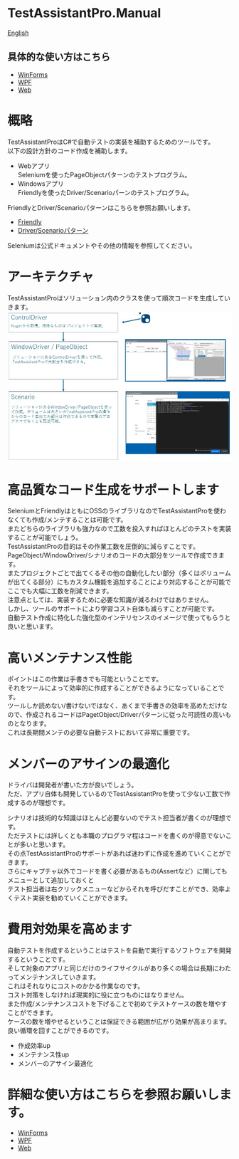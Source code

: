 TestAssistantPro.Manual
========

[English](README.en.md)

## 具体的な使い方はこちら
+ [WinForms](WinForms/README.md)
+ [WPF](WPF/README.md)
+ [Web](Web/README.md)

# 概略
TestAssistantProはC#で自動テストの実装を補助するためのツールです。<br>
以下の設計方針のコード作成を補助します。<br>

+ Webアプリ<br>Seleniumを使ったPageObjectパターンのテストプログラム。<br>
+ Windowsアプリ <br>Friendlyを使ったDriver/Scenarioパーンのテストプログラム。<br>

FriendlyとDriver/Scenarioパターンはこちらを参照お願いします。<br>
+ [Friendly](https://github.com/Codeer-Software/Friendly/blob/master/README.jp.md)
+ [Driver/Scenarioパターン](https://github.com/Codeer-Software/Friendly/blob/master/TestAutomationDesign.jp.md)

Seleniumは公式ドキュメントやその他の情報を参照してください。<br>

# アーキテクチャ
TestAssistantProはソリューション内のクラスを使って順次コードを生成していきます。<br>
![Architecture.jpg](Img/Architecture.jpg)

# 高品質なコード生成をサポートします
SeleniumとFriendlyはともにOSSのライブラリなのでTestAssistantProを使わなくても作成/メンテすることは可能です。<br>
またどちらのライブラリも強力なので工数を投入すればほとんどのテストを実装することが可能でしょう。<br>
TestAssistantProの目的はその作業工数を圧倒的に減らすことです。<br>
PageObject/WindowDriver/シナリオのコードの大部分をツールで作成できます。<br>
またプロジェクトごとで出てくるその他の自動化したい部分（多くはボリュームが出てくる部分）にもカスタム機能を追加することにより対応することが可能でここでも大幅に工数を削減できます。<br>
注意点としては、実装するために必要な知識が減るわけではありません。<br>
しかし、ツールのサポートにより学習コスト自体も減らすことが可能です。<br>
自動テスト作成に特化した強化型のインテリセンスのイメージで使ってもらうと良いと思います。<br>

# 高いメンテナンス性能
ポイントはこの作業は手書きでも可能ということです。<br>
それをツールによって効率的に作成することができるようになっていることです。<br>
ツールしか読めない/書けないではなく、あくまで手書きの効率を高めただけなので、作成されるコードはPagetObject/Driverパターンに従った可読性の高いものとなります。<br>
これは長期間メンテの必要な自動テストにおいて非常に重要です。<br>

# メンバーのアサインの最適化
ドライバは開発者が書いた方が良いでしょう。<br>
ただ、アプリ自体も開発しているのでTestAssistantProを使って少ない工数で作成するのが理想です。<br>

シナリオは技術的な知識はほとんど必要ないのでテスト担当者が書くのが理想です。<br>
ただテストには詳しくとも本職のプログラマ程はコードを書くのが得意でないことが多いと思います。<br>
その点TestAssistantProのサポートがあれば迷わずに作成を進めていくことができます。<br>
さらにキャプチャ以外でコードを書く必要があるもの(Assertなど）に関してもメニューとして追加しておくと<br>
テスト担当者は右クリックメニューなどからそれを呼びだすことができ、効率よくテスト実装を勧めていくことができます。<br>

# 費用対効果を高めます
自動テストを作成するということはテストを自動で実行するソフトウェアを開発するということです。<br>
そして対象のアプリと同じだけのライフサイクルがあり多くの場合は長期にわたってメンテナンスしていきます。<br>
これはそれなりにコストのかかる作業なのです。<br>
コスト対策をしなければ現実的に役に立つものにはなりません。<br>
また作成/メンテナンスコストを下げることで初めてテストケースの数を増やすことができます。<br>
ケースの数を増やせるということは保証できる範囲が広がり効果が高まります。<br>
良い循環を回すことができるのです。<br>

+ 作成効率up
+ メンテナンス性up
+ メンバーのアサイン最適化

# 詳細な使い方はこちらを参照お願いします。
+ [WinForms](WinForms.md)
+ [WPF](WPF.md)
+ [Web](Web.md)


